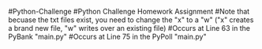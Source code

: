 #Python-Challenge
#Python Challenge Homework Assignment
#Note that becuase the txt files exist, you need to change the "x" to a "w" ("x" creates a brand new file, "w" writes over an existing file)
  #Occurs at Line 63 in the PyBank "main.py"
  #Occurs at Line 75 in the PyPoll "main.py"
